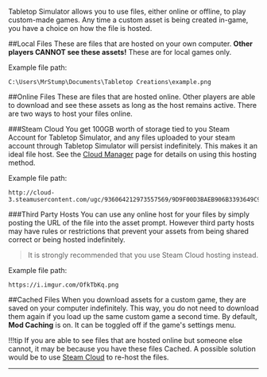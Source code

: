 Tabletop Simulator allows you to use files, either online or offline, to play custom-made games. Any time a custom asset is being created in-game, you have a choice on how the file is hosted.

##Local Files
These are files that are hosted on your own computer. **Other players CANNOT see these assets!** These are for local games only.

Example file path:

    C:\Users\MrStump\Documents\Tabletop Creations\example.png

##Online Files
These are files that are hosted online. Other players are able to download and see these assets as long as the host remains active. There are two ways to host your files online.

###Steam Cloud
You get 100GB worth of storage tied to you Steam Account for Tabletop Simulator, and any files uploaded to your steam account through Tabletop Simulator will persist indefinitely. This makes it an ideal file host. See the [Cloud Manager](cloud-manager) page for details on using this hosting method.

Example file path:

    http://cloud-3.steamusercontent.com/ugc/936064212973557569/9D9F00D3BAEB906B3393649C931267AB6F24D915/

###Third Party Hosts
You can use any online host for your files by simply posting the URL of the file into the asset prompt. However third party hosts may have rules or restrictions that prevent your assets from being shared correct or being hosted indefinitely.

> It is strongly recommended that you use Steam Cloud hosting instead.

Example file path:

    https://i.imgur.com/OfkTbKq.png

##Cached Files
When you download assets for a custom game, they are saved on your computer indefinitely. This way, you do not need to download them again if you load up the same custom game a second time. By default, **Mod Caching** is on. It can be toggled off if the game's settings menu.

!!!tip
    If you are able to see files that are hosted online but someone else cannot, it may be because you have these files Cached. A possible solution would be to use [Steam Cloud](cloud-manager) to re-host the files.



---
